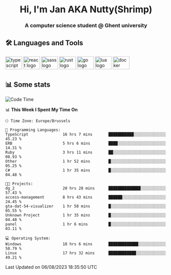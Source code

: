 <h1 align="center">Hi, I'm Jan AKA Nutty(Shrimp)</h1>
<h3 align="center">A computer science student @ Ghent university</h3>

<h2 align="left">🛠️ Languages and Tools</h2>

###

<div align="left">
  <img src="https://cdn.jsdelivr.net/gh/devicons/devicon/icons/typescript/typescript-original.svg" height="40" width="52" alt="typescript logo"  />
  <img src="https://cdn.jsdelivr.net/gh/devicons/devicon/icons/react/react-original.svg" height="40" width="52" alt="react logo"  />
  <img src="https://cdn.jsdelivr.net/gh/devicons/devicon/icons/sass/sass-original.svg" height="40" width="52" alt="sass logo"  />
  <img src="https://cdn.jsdelivr.net/gh/devicons/devicon/icons/rust/rust-plain.svg" height="40" width="52" alt="rust logo"  />
  <img src="https://cdn.jsdelivr.net/gh/devicons/devicon/icons/go/go-original.svg" height="40" width="52" alt="go logo"  />
  <img src="https://cdn.jsdelivr.net/gh/devicons/devicon/icons/lua/lua-original.svg" height="40" width="52" alt="lua logo"  />
  <img src="https://cdn.jsdelivr.net/gh/devicons/devicon/icons/docker/docker-original.svg" height="40" width="52" alt="docker logo"  />
</div>

<h2>📊 Some stats</h2>

<!--START_SECTION:waka-->
![Code Time](http://img.shields.io/badge/Code%20Time-3%2C480%20hrs%2057%20mins-blue)

📊 **This Week I Spent My Time On** 

```text
🕑︎ Time Zone: Europe/Brussels

💬 Programming Languages: 
TypeScript               16 hrs 7 mins       ███████████░░░░░░░░░░░░░░   45.23 % 
ERB                      5 hrs 6 mins        ████░░░░░░░░░░░░░░░░░░░░░   14.31 % 
Ruby                     3 hrs 11 mins       ██░░░░░░░░░░░░░░░░░░░░░░░   08.93 % 
Other                    1 hr 52 mins        █░░░░░░░░░░░░░░░░░░░░░░░░   05.25 % 
C#                       1 hr 35 mins        █░░░░░░░░░░░░░░░░░░░░░░░░   04.48 % 

🐱‍💻 Projects: 
dg_2                     20 hrs 28 mins      ██████████████░░░░░░░░░░░   57.43 % 
access-management        8 hrs 43 mins       ██████░░░░░░░░░░░░░░░░░░░   24.45 % 
gta-dat-54-visualizer    1 hr 58 mins        █░░░░░░░░░░░░░░░░░░░░░░░░   05.55 % 
Unknown Project          1 hr 35 mins        █░░░░░░░░░░░░░░░░░░░░░░░░   04.48 % 
panel                    1 hr 6 mins         █░░░░░░░░░░░░░░░░░░░░░░░░   03.11 % 

💻 Operating System: 
Windows                  18 hrs 6 mins       █████████████░░░░░░░░░░░░   50.79 % 
Linux                    17 hrs 32 mins      ████████████░░░░░░░░░░░░░   49.21 % 
```


 Last Updated on 06/08/2023 18:35:50 UTC
<!--END_SECTION:waka-->
